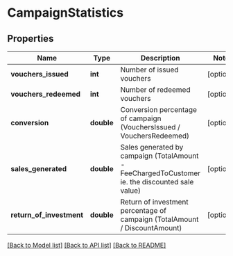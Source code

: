 # CampaignStatistics

## Properties
Name | Type | Description | Notes
------------ | ------------- | ------------- | -------------
**vouchers_issued** | **int** | Number of issued vouchers | [optional] 
**vouchers_redeemed** | **int** | Number of redeemed vouchers | [optional] 
**conversion** | **double** | Conversion percentage of campaign (VouchersIssued / VouchersRedeemed) | [optional] 
**sales_generated** | **double** | Sales generated by campaign (TotalAmount - FeeChargedToCustomer ie. the discounted sale value) | [optional] 
**return_of_investment** | **double** | Return of investment percentage of campaign (TotalAmount / DiscountAmount) | [optional] 

[[Back to Model list]](../README.md#documentation-for-models) [[Back to API list]](../README.md#documentation-for-api-endpoints) [[Back to README]](../README.md)


